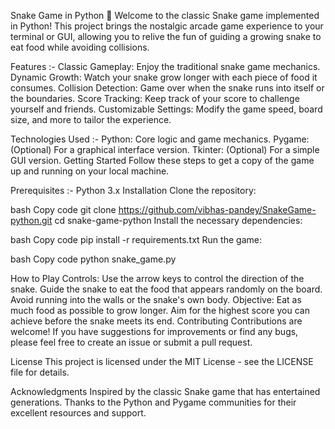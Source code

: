 Snake Game in Python 🐍
Welcome to the classic Snake game implemented in Python! This project brings the nostalgic arcade game experience to your terminal or GUI, allowing you to relive the fun of guiding a growing snake to eat food while avoiding collisions.

Features :-
Classic Gameplay: Enjoy the traditional snake game mechanics.
Dynamic Growth: Watch your snake grow longer with each piece of food it consumes.
Collision Detection: Game over when the snake runs into itself or the boundaries.
Score Tracking: Keep track of your score to challenge yourself and friends.
Customizable Settings: Modify the game speed, board size, and more to tailor the experience.


Technologies Used :-
Python: Core logic and game mechanics.
Pygame: (Optional) For a graphical interface version.
Tkinter: (Optional) For a simple GUI version.
Getting Started
Follow these steps to get a copy of the game up and running on your local machine.

Prerequisites :-
Python 3.x
Installation
Clone the repository:

bash
Copy code
git clone https://github.com/vibhas-pandey/SnakeGame-python.git
cd snake-game-python
Install the necessary dependencies:

bash
Copy code
pip install -r requirements.txt
Run the game:

bash
Copy code
python snake_game.py

How to Play
Controls:
Use the arrow keys to control the direction of the snake.
Guide the snake to eat the food that appears randomly on the board.
Avoid running into the walls or the snake's own body.
Objective:
Eat as much food as possible to grow longer.
Aim for the highest score you can achieve before the snake meets its end.
Contributing
Contributions are welcome! If you have suggestions for improvements or find any bugs, please feel free to create an issue or submit a pull request.

License
This project is licensed under the MIT License - see the LICENSE file for details.

Acknowledgments
Inspired by the classic Snake game that has entertained generations.
Thanks to the Python and Pygame communities for their excellent resources and support.

